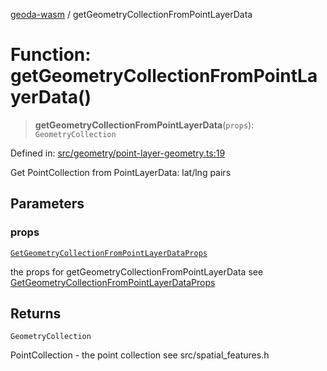 [geoda-wasm](../globals.md) / getGeometryCollectionFromPointLayerData

# Function: getGeometryCollectionFromPointLayerData()

> **getGeometryCollectionFromPointLayerData**(`props`): `GeometryCollection`

Defined in: [src/geometry/point-layer-geometry.ts:19](https://github.com/GeoDaCenter/geoda-lib/blob/d16e85157b1f26754a712ea4c9a3cf18ab0e7b74/src/js/src/geometry/point-layer-geometry.ts#L19)

Get PointCollection from PointLayerData: lat/lng pairs

## Parameters

### props

[`GetGeometryCollectionFromPointLayerDataProps`](../type-aliases/GetGeometryCollectionFromPointLayerDataProps.md)

the props for getGeometryCollectionFromPointLayerData see [GetGeometryCollectionFromPointLayerDataProps](../type-aliases/GetGeometryCollectionFromPointLayerDataProps.md)

## Returns

`GeometryCollection`

PointCollection - the point collection see src/spatial_features.h
